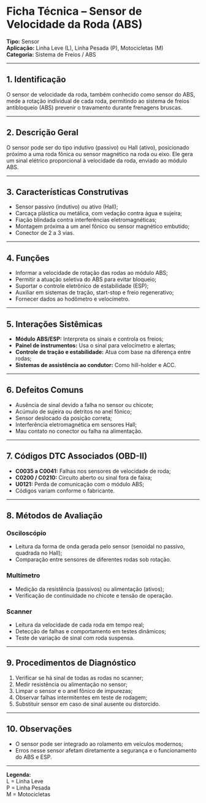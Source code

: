 # Ficha Técnica – Sensor de Velocidade da Roda (ABS)

**Tipo:** Sensor  
**Aplicação:** Linha Leve (L), Linha Pesada (P), Motocicletas (M)  
**Categoria:** Sistema de Freios / ABS

---

## 1. Identificação
O sensor de velocidade da roda, também conhecido como sensor do ABS, mede a rotação individual de cada roda, permitindo ao sistema de freios antibloqueio (ABS) prevenir o travamento durante frenagens bruscas.

---

## 2. Descrição Geral
O sensor pode ser do tipo indutivo (passivo) ou Hall (ativo), posicionado próximo a uma roda fônica ou sensor magnético na roda ou eixo. Ele gera um sinal elétrico proporcional à velocidade da roda, enviado ao módulo ABS.

---

## 3. Características Construtivas
- Sensor passivo (indutivo) ou ativo (Hall);
- Carcaça plástica ou metálica, com vedação contra água e sujeira;
- Fiação blindada contra interferências eletromagnéticas;
- Montagem próxima a um anel fônico ou sensor magnético embutido;
- Conector de 2 a 3 vias.

---

## 4. Funções
- Informar a velocidade de rotação das rodas ao módulo ABS;
- Permitir a atuação seletiva do ABS para evitar bloqueio;
- Suportar o controle eletrônico de estabilidade (ESP);
- Auxiliar em sistemas de tração, start-stop e freio regenerativo;
- Fornecer dados ao hodômetro e velocímetro.

---

## 5. Interações Sistêmicas
- **Módulo ABS/ESP:** Interpreta os sinais e controla os freios;
- **Painel de instrumentos:** Usa o sinal para velocímetro e alertas;
- **Controle de tração e estabilidade:** Atua com base na diferença entre rodas;
- **Sistemas de assistência ao condutor:** Como hill-holder e ACC.

---

## 6. Defeitos Comuns
- Ausência de sinal devido a falha no sensor ou chicote;
- Acúmulo de sujeira ou detritos no anel fônico;
- Sensor deslocado da posição correta;
- Interferência eletromagnética em sensores Hall;
- Mau contato no conector ou falha na alimentação.

---

## 7. Códigos DTC Associados (OBD-II)
- **C0035 a C0041:** Falhas nos sensores de velocidade de roda;
- **C0200 / C0210:** Circuito aberto ou sinal fora de faixa;
- **U0121:** Perda de comunicação com o módulo ABS;
- Códigos variam conforme o fabricante.

---

## 8. Métodos de Avaliação

### Osciloscópio
- Leitura da forma de onda gerada pelo sensor (senoidal no passivo, quadrada no Hall);
- Comparação entre sensores de diferentes rodas sob rotação.

### Multímetro
- Medição da resistência (passivos) ou alimentação (ativos);
- Verificação de continuidade no chicote e tensão de operação.

### Scanner
- Leitura da velocidade de cada roda em tempo real;
- Detecção de falhas e comportamento em testes dinâmicos;
- Teste de variação de sinal com roda suspensa.

---

## 9. Procedimentos de Diagnóstico
1. Verificar se há sinal de todas as rodas no scanner;
2. Medir resistência ou alimentação no sensor;
3. Limpar o sensor e o anel fônico de impurezas;
4. Observar falhas intermitentes em teste de rodagem;
5. Substituir sensor em caso de sinal ausente ou distorcido.

---

## 10. Observações
- O sensor pode ser integrado ao rolamento em veículos modernos;
- Erros nesse sensor afetam diretamente a segurança e o funcionamento do ABS e ESP.

---

**Legenda:**  
L = Linha Leve  
P = Linha Pesada  
M = Motocicletas

